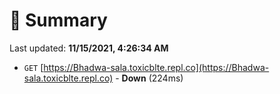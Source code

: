 # 📖 Summary
Last updated: **11/15/2021, 4:26:34 AM**

- `GET` [https://Bhadwa-sala.toxicblte.repl.co](https://Bhadwa-sala.toxicblte.repl.co) - **Down** (224ms)
